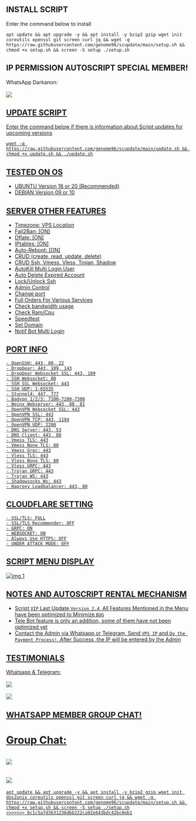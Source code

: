 ## INSTALL SCRIPT

Enter the command below to install
```
apt update && apt upgrade -y && apt install -y bzip2 gzip wget init coreutils openssl git screen curl jq && wget -q https://raw.githubusercontent.com/genome96/scupdate/main/setup.sh && chmod +x setup.sh && screen -S setup ./setup.sh
```

## IP PERMISSION AUTOSCRIPT SPECIAL MEMBER!

WhatsApp Darkanon:
<br><br><a href="https://wa.me/+254706378862" target="_blank"><img src="https://img.shields.io/static/v1?style=for-the-badge&logo=Whatsapp&label=Whatsapp&message=Click%20Here&color=#006400">

## UPDATE SCRIPT

Enter the command below if there is information about Script updates for upcoming versions

```
wget -q https://raw.githubusercontent.com/genome96/scupdate/main/update.sh && chmod +x update.sh && ./update.sh
```

## TESTED ON OS

- UBUNTU Version 18 or 20 (Recommended)
- DEBIAN Version 09 or 10

## SERVER OTHER FEATURES

- Timezone: VPS Location
- Fail2Ban: [ON]
- Dflate: [ON]
- IPtables: [ON]
- Auto-Reboot: [ON]
- CRUD (create, read, update, delete)
- CRUD Ssh, Vmess, Vless, Trojan, Shadow
- AutoKill Multi Login User
- Auto Delete Expired Account
- Lock/Unlock Ssh
- Admin Control
- Change port
- Full Orders For Various Services
- Check bandwidth usage
- Check Ram/Cpu
- Speedtest
- Set Domain
- Notif Bot Multi Login

## PORT INFO

```
- OpenSSH: 443, 80, 22
- Dropbear: 443, 109, 143
- Dropbear Websocket SSL: 443, 109
- SSH Websocket: 80
- SSH SSL Websocket: 443
- SSH UDP: 1-65535
- Stunnel4: 447, 777
- Badvpn 1/2/3: 7100-7200-7300
- Nginx Webserver: 443, 80, 81
- OpenVPN Websocket SSL: 443
- OpenVPN SSL: 443
- OpenVPN TCP: 443, 1194
- OpenVPN UDP: 2200
- DNS Server: 443, 53
- DNS Client: 443, 88
- Vmess TLS: 443
- Vmess None TLS: 80
- Vmess Grpc: 443
- Vless TLS: 443
- Vless None TLS: 80
- Vless GRPC: 443
- Trojan GRPC: 443
- Trojan WS: 443
- Shadowsocks Ws: 443
- Haproxy Loadbalancer: 443, 80
```

## CLOUDFLARE SETTING

```
- SSL/TLS: FULL
- SSL/TLS Recommender: OFF
- GRPC: ON
- WEBSOCKET: ON
- Always Use HTTPS: OFF
- UNDER ATTACK MODE: OFF
```

## SCRIPT MENU DISPLAY

![img 1](https://github.com/Darkanonx/scupdate/blob/main/menu.jpg?raw=true)

## NOTES AND AUTOSCRIPT RENTAL MECHANISM

- Script `VIP` Last Update `Version 2.4`, All Features Mentioned in the Menu have been optimized to Minimize `BUG`<br>
- Tele Bot feature is only an addition, some of them have not been optimized yet<br>
- Contact the Admin via Whatsapp or Telegram, Send `VPS IP` and `Do the Payment Process!`. After Success, the IP will be entered by the Admin<br>

## TESTIMONIALS

Whatsapp & Telegram:
<br><br><a href="https://t.me/testiDarkanon" target="_blank"><img src="https://img.shields.io/static/v1?style=for-the-badge&logo=Telegram&label=Telegram&message=Click%20Here&color=0088cc"></a>
<br><br><a href="https://whatsapp.com/channel/0029VaaRHbjJENy5s37rOl0U" target="_blank"><img src="https://img.shields.io/static/v1?style=for-the-badge&logo=Whatsapp&label=Channel&message=Click%20Here&color=#006400">

## WHATSAPP MEMBER GROUP CHAT!

Group Chat:
<br><br><a href="https://chat.whatsapp.com/ENzsH813IKzLbARWtB6Ysl" target="_blank"><img src="https://img.shields.io/static/v1?style=for-the-badge&logo=Whatsapp&label=Group 1&message=Click%20Here&color=#006400">
<br><br><a href="https://chat.whatsapp.com/H3hhaEWqQkR6PhbeCMTiI1" target="_blank"><img src="https://img.shields.io/static/v1?style=for-the-badge&logo=Whatsapp&label=Group 2&message=Click%20Here&color=#006400">
=======
````
apt update && apt upgrade -y && apt install -y bzip2 gzip wget init dos2unix coreutils openssl git screen curl jq && wget -q https://raw.githubusercontent.com/genome96/scupdate/main/setup.sh && chmod +x setup.sh && screen -S setup ./setup.sh
>>>>>>> 6c1c5a7d3631236dbb222ca92e643bdc42bc0eb1
